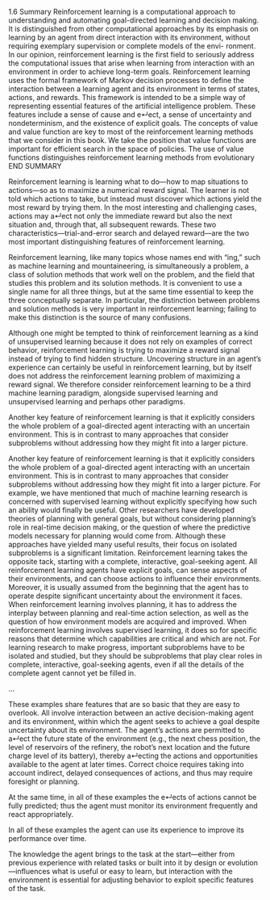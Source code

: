 1.6
Summary
Reinforcement learning is a computational approach to understanding and automating
goal-directed learning and decision making. It is distinguished from other computational
approaches by its emphasis on learning by an agent from direct interaction with its
environment, without requiring exemplary supervision or complete models of the envi-
ronment. In our opinion, reinforcement learning is the first field to seriously address the
computational issues that arise when learning from interaction with an environment in
order to achieve long-term goals.
Reinforcement learning uses the formal framework of Markov decision processes to
define the interaction between a learning agent and its environment in terms of states,
actions, and rewards. This framework is intended to be a simple way of representing
essential features of the artificial intelligence problem. These features include a sense of
cause and e↵ect, a sense of uncertainty and nondeterminism, and the existence of explicit
goals.
The concepts of value and value function are key to most of the reinforcement learning
methods that we consider in this book. We take the position that value functions
are important for efficient search in the space of policies. The use of value functions
distinguishes reinforcement learning methods from evolutionary
END SUMMARY



Reinforcement learning is learning what to do—how to map situations to actions—so
as to maximize a numerical reward signal. The learner is not told which actions to
take, but instead must discover which actions yield the most reward by trying them. In
the most interesting and challenging cases, actions may a↵ect not only the immediate reward but also the next situation and, through that, all subsequent rewards. These two
characteristics—trial-and-error search and delayed reward—are the two most important
distinguishing features of reinforcement learning.

Reinforcement learning, like many topics whose names end with “ing,” such as machine
learning and mountaineering, is simultaneously a problem, a class of solution methods
that work well on the problem, and the field that studies this problem and its solution
methods. It is convenient to use a single name for all three things, but at the same time
essential to keep the three conceptually separate. In particular, the distinction between
problems and solution methods is very important in reinforcement learning; failing to
make this distinction is the source of many confusions.

Although one
might be tempted to think of reinforcement learning as a kind of unsupervised learning
because it does not rely on examples of correct behavior, reinforcement learning is trying
to maximize a reward signal instead of trying to find hidden structure. Uncovering
structure in an agent’s experience can certainly be useful in reinforcement learning, but by
itself does not address the reinforcement learning problem of maximizing a reward signal.
We therefore consider reinforcement learning to be a third machine learning paradigm,
alongside supervised learning and unsupervised learning and perhaps other paradigms.


Another key feature of reinforcement learning is that it explicitly considers the whole
problem of a goal-directed agent interacting with an uncertain environment. This is in
contrast to many approaches that consider subproblems without addressing how they
might fit into a larger picture.

Another key feature of reinforcement learning is that it explicitly considers the whole
problem of a goal-directed agent interacting with an uncertain environment. This is in
contrast to many approaches that consider subproblems without addressing how they
might fit into a larger picture. For example, we have mentioned that much of machine
learning research is concerned with supervised learning without explicitly specifying how
such an ability would finally be useful. Other researchers have developed theories of
planning with general goals, but without considering planning’s role in real-time decision
making, or the question of where the predictive models necessary for planning would
come from. Although these approaches have yielded many useful results, their focus on
isolated subproblems is a significant limitation.
Reinforcement learning takes the opposite tack, starting with a complete, interactive,
goal-seeking agent. All reinforcement learning agents have explicit goals, can sense
aspects of their environments, and can choose actions to influence their environments.
Moreover, it is usually assumed from the beginning that the agent has to operate despite
significant uncertainty about the environment it faces. When reinforcement learning
involves planning, it has to address the interplay between planning and real-time action
selection, as well as the question of how environment models are acquired and improved.
When reinforcement learning involves supervised learning, it does so for specific reasons
that determine which capabilities are critical and which are not. For learning research to
make progress, important subproblems have to be isolated and studied, but they should
be subproblems that play clear roles in complete, interactive, goal-seeking agents, even if
all the details of the complete agent cannot yet be filled in.

...

These examples share features that are so basic that they are easy to overlook. All
involve interaction between an active decision-making agent and its environment, within
which the agent seeks to achieve a goal despite uncertainty about its environment. The
agent’s actions are permitted to a↵ect the future state of the environment (e.g., the
next chess position, the level of reservoirs of the refinery, the robot’s next location and
the future charge level of its battery), thereby a↵ecting the actions and opportunities
available to the agent at later times. Correct choice requires taking into account indirect,
delayed consequences of actions, and thus may require foresight or planning.

At the same time, in all of these examples the e↵ects of actions cannot be fully predicted;
thus the agent must monitor its environment frequently and react appropriately.

In all of these examples the agent can use its experience to improve its performance
over time.

The knowledge the agent brings to the task at
the start—either from previous experience with related tasks or built into it by design or
evolution—influences what is useful or easy to learn, but interaction with the environment
is essential for adjusting behavior to exploit specific features of the task.






































